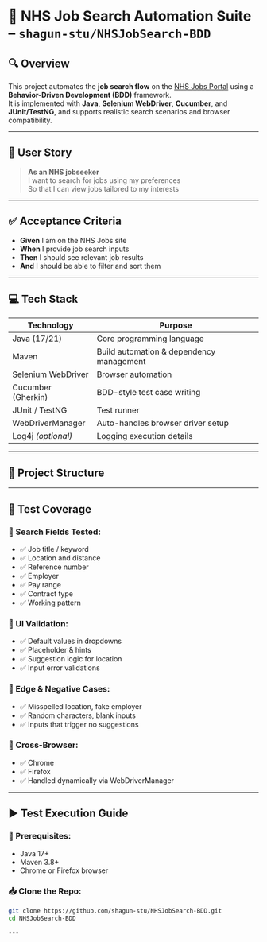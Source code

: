 # 🧪 NHS Job Search Automation Suite – `shagun-stu/NHSJobSearch-BDD`

## 🔍 Overview

This project automates the **job search flow** on the [NHS Jobs Portal](https://www.jobs.nhs.uk/candidate/search) using a **Behavior-Driven Development (BDD)** framework.  
It is implemented with **Java**, **Selenium WebDriver**, **Cucumber**, and **JUnit/TestNG**, and supports realistic search scenarios and browser compatibility.

---

## 👥 User Story

> **As an NHS jobseeker**  
> I want to search for jobs using my preferences  
> So that I can view jobs tailored to my interests

---

## ✅ Acceptance Criteria

- **Given** I am on the NHS Jobs site  
- **When** I provide job search inputs  
- **Then** I should see relevant job results  
- **And** I should be able to filter and sort them

---

## 💻 Tech Stack

| Technology         | Purpose                                      |
|--------------------|----------------------------------------------|
| Java (17/21)       | Core programming language                    |
| Maven              | Build automation & dependency management     |
| Selenium WebDriver | Browser automation                           |
| Cucumber (Gherkin) | BDD-style test case writing                  |
| JUnit / TestNG     | Test runner                                  |
| WebDriverManager   | Auto-handles browser driver setup            |
| Log4j *(optional)* | Logging execution details                    |

---

## 📂 Project Structure


---

## 🔎 Test Coverage

### 🔸 Search Fields Tested:
- ✅ Job title / keyword  
- ✅ Location and distance  
- ✅ Reference number  
- ✅ Employer  
- ✅ Pay range  
- ✅ Contract type  
- ✅ Working pattern  

### 🔸 UI Validation:
- ✅ Default values in dropdowns  
- ✅ Placeholder & hints  
- ✅ Suggestion logic for location  
- ✅ Input error validations  

### 🔸 Edge & Negative Cases:
- ✅ Misspelled location, fake employer  
- ✅ Random characters, blank inputs  
- ✅ Inputs that trigger no suggestions  

### 🔸 Cross-Browser:
- ✅ Chrome  
- ✅ Firefox  
- ✅ Handled dynamically via WebDriverManager  

---

## ▶️ Test Execution Guide

### 🔧 Prerequisites:
- Java 17+  
- Maven 3.8+  
- Chrome or Firefox browser  

### 📥 Clone the Repo:
```bash
git clone https://github.com/shagun-stu/NHSJobSearch-BDD.git
cd NHSJobSearch-BDD

---



